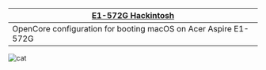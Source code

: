 

| [E1-572G Hackintosh](https://github.com/unitedastronomer/E1-572G-Hackintosh)  |
|-|
|OpenCore configuration for booting macOS on Acer Aspire E1-572G|Kext for Broadcom ethernet on maOS 11+|

![cat](https://media.tenor.com/lCKwsD2OW1kAAAAi/happy-cat-happy-happy-cat.gif)

